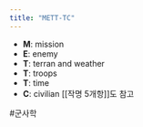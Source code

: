 ```yaml
---
title: "METT-TC"
---
```



- **M**: mission
- **E**: enemy
- **T**: terran and weather
- **T**: troops
- **T**: time
- **C**: civilian
[[작명 5개항]]도 참고

#군사학